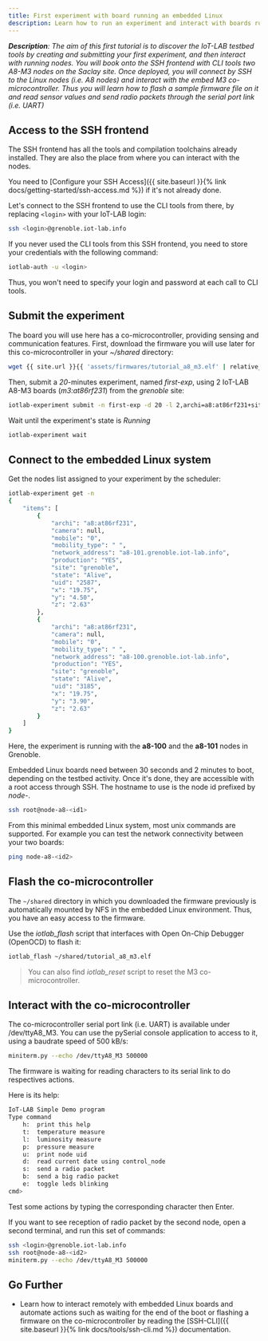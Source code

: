 ```yaml
---
title: First experiment with board running an embedded Linux
description: Learn how to run an experiment and interact with boards running an embedded Linux using the command line interface (CLI tools).
---
```


_**Description**: The aim of this first tutorial is to discover the IoT-LAB testbed tools by creating and submitting your first experiment, and then interact with running nodes. You will book onto the SSH frontend with CLI tools two A8-M3 nodes on the Saclay site. Once deployed, you will connect by SSH to the Linux nodes (i.e. A8 nodes) and interact with the embed M3 co-microcontroller. Thus you will learn how to flash a sample firmware file on it and read sensor values and send radio packets through the serial port link (i.e. UART)_


## Access to the SSH frontend

The SSH frontend has all the tools and compilation toolchains already installed. They are also the place from where you can interact with the nodes.

You need to [Configure your SSH Access]({{ site.baseurl }}{% link docs/getting-started/ssh-access.md %}) if it's not already done.

Let's connect to the SSH frontend to use the CLI tools from there, by replacing `<login>` with your IoT-LAB login:

```bash
ssh <login>@grenoble.iot-lab.info
```

If you never used the CLI tools from this SSH frontend, you need to store your credentials with the following command:

```bash
iotlab-auth -u <login>
```

Thus, you won't need to specify your login and password at each call to CLI tools.

## Submit the experiment

The board you will use here has a co-microcontroller, providing sensing and communication features. First, download the firmware you will use later for this co-microcontroller in your _~/shared_ directory:
```bash
wget {{ site.url }}{{ 'assets/firmwares/tutorial_a8_m3.elf' | relative_url}} -P shared
```

Then, submit a _20_-minutes experiment, named _first-exp_, using 2 IoT-LAB A8-M3 boards (_m3:at86rf231_) from the _grenoble_ site:
```bash
iotlab-experiment submit -n first-exp -d 20 -l 2,archi=a8:at86rf231+site=grenoble
```

Wait until the experiment's state is _Running_
```bash
iotlab-experiment wait
```

## Connect to the embedded Linux system

Get the nodes list assigned to your experiment by the scheduler:
```bash
iotlab-experiment get -n
{
    "items": [
        {
            "archi": "a8:at86rf231",
            "camera": null,
            "mobile": "0",
            "mobility_type": " ",
            "network_address": "a8-101.grenoble.iot-lab.info",
            "production": "YES",
            "site": "grenoble",
            "state": "Alive",
            "uid": "2587",
            "x": "19.75",
            "y": "4.50",
            "z": "2.63"
        },
        {
            "archi": "a8:at86rf231",
            "camera": null,
            "mobile": "0",
            "mobility_type": " ",
            "network_address": "a8-100.grenoble.iot-lab.info",
            "production": "YES",
            "site": "grenoble",
            "state": "Alive",
            "uid": "3185",
            "x": "19.75",
            "y": "3.90",
            "z": "2.63"
        }
    ]
}
```
Here, the experiment is running with the **a8-100** and the **a8-101** nodes in Grenoble.

Embedded Linux boards need between 30 seconds and 2 minutes to boot, depending on the testbed activity. Once it's done, they are accessible with a root access through SSH. The hostname to use is the node id prefixed by _node-_.

```bash
ssh root@node-a8-<id1>
```

From this minimal embedded Linux system, most unix commands are supported. For example you can test the network connectivity between your two boards:
```bash
ping node-a8-<id2>
```

## Flash the co-microcontroller

The `~/shared` directory in which you downloaded the firmware previously is automatically mounted by NFS in the embedded Linux environment. Thus, you have an easy access to the firmware.

Use the _iotlab_flash_ script that interfaces with Open On-Chip Debugger (OpenOCD) to flash it:
```bash
iotlab_flash ~/shared/tutorial_a8_m3.elf
```

> You can also find <i>iotlab_reset</i> script to reset the M3 co-microcontroller.

## Interact with the co-microcontroller

The co-microcontroller serial port link (i.e. UART) is available under /dev/ttyA8_M3. You can use the pySerial console application to access to it, using a baudrate speed of 500 kB/s:

```bash
miniterm.py --echo /dev/ttyA8_M3 500000
```

The firmware is waiting for reading characters to its serial link to do respectives actions.

Here is its help:
```bash
IoT-LAB Simple Demo program
Type command
    h:	print this help
    t:	temperature measure
    l:	luminosity measure
    p:	pressure measure
    u:	print node uid
    d:	read current date using control_node
    s:	send a radio packet
    b:	send a big radio packet
    e:	toggle leds blinking
cmd>
```

Test some actions by typing the corresponding character then Enter.

If you want to see reception of radio packet by the second node, open a second terminal, and run this set of commands:
```bash
ssh <login>@grenoble.iot-lab.info
ssh root@node-a8-<id2>
miniterm.py --echo /dev/ttyA8_M3 500000
```

## Go Further

*  Learn how to interact remotely with embedded Linux boards and automate actions such as waiting for the end of the boot or flashing a firmware on the co-microcontroller by reading the [SSH-CLI]({{ site.baseurl }}{% link docs/tools/ssh-cli.md %}) documentation.
